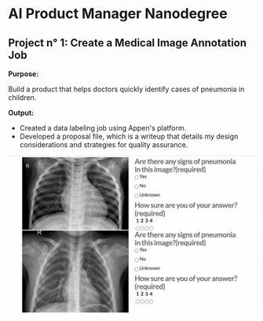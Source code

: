 # AI Product Manager Nanodegree

## Project n° 1: Create a Medical Image Annotation Job

**Purpose:**  

Build a product that helps doctors quickly identify cases of pneumonia in children. 

**Output:**
- Created a data labeling job using Appen's platform. 
- Developed a proposal file, which is a writeup that details my design considerations and strategies for quality assurance.

<img src="aipm_p1.png" alt="Project 1">
